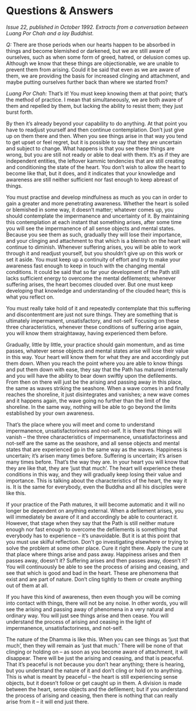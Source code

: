 Questions & Answers
===================

*Issue 22, published in October 1992. Extracts from a conversation between Luang Por Chah and a lay Buddhist.*

*Q:* There are those periods when our hearts happen to be absorbed in things
and become blemished or darkened, but we are still aware of ourselves,
such as when some form of greed, hatred, or delusion comes up. Although
we know that these things are objectionable, we are unable to prevent
them from arising. Could it be said that even as we are aware of them,
we are providing the basis for increased clinging and attachment, and
maybe putting ourselves further back than where we started from?

*Luang Por Chah:*
That’s it! You must keep knowing them at that point; that’s the method
of practice. I mean that simultaneously, we are both aware of them and
repelled by them, but lacking the ability to resist them; they just
burst forth.

By then it’s already beyond your capability to do anything. At that
point you have to readjust yourself and then continue contemplation.
Don’t just give up on them there and then. When you see things arise in
that way you tend to get upset or feel regret, but it is possible to say
that they are uncertain and subject to change. What happens is that you
see these things are wrong, but you are still not ready or able to deal
with them. It’s as if they are independent entities, the leftover kammic
tendencies that are still creating and conditioning the state of the
heart. You don’t wish to allow the heart to become like that, but it
does, and it indicates that your knowledge and awareness are still
neither sufficient nor fast enough to keep abreast of things.

You must practise and develop mindfulness as much as you can in order to
gain a greater and more penetrating awareness. Whether the heart is
soiled or blemished in some way, it doesn’t matter; whatever comes up,
you should contemplate the impermanence and uncertainty of it. By
maintaining this contemplation at each instant that something arises,
after some time you will see the impermanence of all sense objects and
mental states. Because you see them as such, gradually they will lose
their importance, and your clinging and attachment to that which is a
blemish on the heart will continue to diminish. Whenever suffering
arises, you will be able to work through it and readjust yourself, but
you shouldn’t give up on this work or set it aside. You must keep up a
continuity of effort and try to make your awareness fast enough to keep
in touch with the changing mental conditions. It could be said that so
far your development of the Path still lacks sufficient energy to
overcome the mental defilements; whenever suffering arises, the heart
becomes clouded over. But one must keep developing that knowledge and
understanding of the clouded heart; this is what you reflect on.

You must really take hold of it and repeatedly contemplate that this
suffering and discontentment are just not sure things. They are
something that is ultimately impermanent, unsatisfactory, and not-self.
Focusing on these three characteristics, whenever these conditions of
suffering arise again, you will know them straightaway, having
experienced them before.

Gradually, little by little, your practice should gain momentum, and as
time passes, whatever sense objects and mental states arise will lose
their value in this way. Your heart will know them for what they are and
accordingly put them down. When you reach the point where you are able
to know things and put them down with ease, they say that the Path has
matured internally and you will have the ability to bear down swiftly
upon the defilements. From then on there will just be the arising and
passing away in this place, the same as waves striking the seashore.
When a wave comes in and finally reaches the shoreline, it just
disintegrates and vanishes; a new wave comes and it happens again, the
wave going no further than the limit of the shoreline. In the same way,
nothing will be able to go beyond the limits established by your own
awareness.

That’s the place where you will meet and come to understand
impermanence, unsatisfactoriness and not-self. It is there that things
will vanish – the three characteristics of impermanence,
unsatisfactoriness and not-self are the same as the seashore, and all
sense objects and mental states that are experienced go in the same way
as the waves. Happiness is uncertain; it’s arisen many times before.
Suffering is uncertain; it’s arisen many times before. That’s the way
they are. In your heart you will know that they are like that, they are
‘just that much’. The heart will experience these conditions in this
way, and they will gradually keep losing their value and importance.
This is talking about the characteristics of the heart, the way it is.
It is the same for everybody, even the Buddha and all his disciples were
like this.

If your practice of the Path matures, it will become automatic and it
will no longer be dependent on anything external. When a defilement
arises, you will immediately be aware of it and accordingly be able to
counteract it. However, that stage when they say that the Path is still
neither mature enough nor fast enough to overcome the defilements is
something that everybody has to experience – it’s unavoidable. But it is
at this point that you must use skilful reflection. Don’t go
investigating elsewhere or trying to solve the problem at some other
place. Cure it right there. Apply the cure at that place where things
arise and pass away. Happiness arises and then passes away, doesn’t it?
Suffering arises and then passes away, doesn’t it? You will continuously
be able to see the process of arising and ceasing, and see that which is
good and bad in the heart. These are phenomena that exist and are part
of nature. Don’t cling tightly to them or create anything out of them at
all.

If you have this kind of awareness, then even though you will be coming
into contact with things, there will not be any noise. In other words,
you will see the arising and passing away of phenomena in a very natural
and ordinary way. You will just see things arise and then cease. You
will understand the process of arising and ceasing in the light of
impermanence, unsatisfactoriness, and not-self.

The nature of the Dhamma is like this. When you can see things as ‘just
that much’, then they will remain as ‘just that much.’ There will be
none of that clinging or holding on – as soon as you become aware of
attachment, it will disappear. There will be just the arising and
ceasing, and that is peaceful. That it’s peaceful is not because you
don’t hear anything; there is hearing, but you understand the nature of
it and don’t cling or hold on to anything. This is what is meant by
peaceful – the heart is still experiencing sense objects, but it doesn’t
follow or get caught up in them. A division is made between the heart,
sense objects and the defilement; but if you understand the process of
arising and ceasing, then there is nothing that can really arise from it
– it will end just there.
